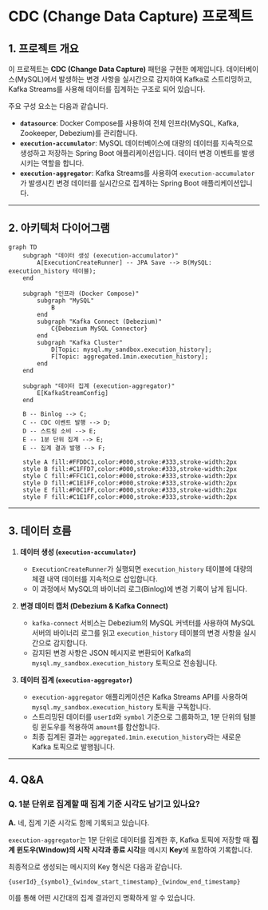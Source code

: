 # CDC (Change Data Capture) 프로젝트

## 1. 프로젝트 개요

이 프로젝트는 **CDC (Change Data Capture)** 패턴을 구현한 예제입니다. 데이터베이스(MySQL)에서 발생하는 변경 사항을 실시간으로 감지하여 Kafka로 스트리밍하고, Kafka Streams를 사용해 데이터를 집계하는 구조로 되어 있습니다.

주요 구성 요소는 다음과 같습니다.

*   **`datasource`**: Docker Compose를 사용하여 전체 인프라(MySQL, Kafka, Zookeeper, Debezium)를 관리합니다.
*   **`execution-accumulator`**: MySQL 데이터베이스에 대량의 데이터를 지속적으로 생성하고 저장하는 Spring Boot 애플리케이션입니다. 데이터 변경 이벤트를 발생시키는 역할을 합니다.
*   **`execution-aggregator`**: Kafka Streams를 사용하여 `execution-accumulator`가 발생시킨 변경 데이터를 실시간으로 집계하는 Spring Boot 애플리케이션입니다.

---

## 2. 아키텍처 다이어그램

```mermaid
graph TD
    subgraph "데이터 생성 (execution-accumulator)"
        A[ExecutionCreateRunner] -- JPA Save --> B(MySQL: execution_history 테이블);
    end

    subgraph "인프라 (Docker Compose)"
        subgraph "MySQL"
            B
        end
        subgraph "Kafka Connect (Debezium)"
            C{Debezium MySQL Connector}
        end
        subgraph "Kafka Cluster"
            D[Topic: mysql.my_sandbox.execution_history];
            F[Topic: aggregated.1min.execution_history];
        end
    end

    subgraph "데이터 집계 (execution-aggregator)"
        E[KafkaStreamConfig]
    end

    B -- Binlog --> C;
    C -- CDC 이벤트 발행 --> D;
    D -- 스트림 소비 --> E;
    E -- 1분 단위 집계 --> E;
    E -- 집계 결과 발행 --> F;

    style A fill:#FFDDC1,color:#000,stroke:#333,stroke-width:2px
    style B fill:#C1FFD7,color:#000,stroke:#333,stroke-width:2px
    style C fill:#FFC1C1,color:#000,stroke:#333,stroke-width:2px
    style D fill:#C1E1FF,color:#000,stroke:#333,stroke-width:2px
    style E fill:#F0C1FF,color:#000,stroke:#333,stroke-width:2px
    style F fill:#C1E1FF,color:#000,stroke:#333,stroke-width:2px
```

---

## 3. 데이터 흐름

1.  **데이터 생성 (`execution-accumulator`)**
    *   `ExecutionCreateRunner`가 실행되면 `execution_history` 테이블에 대량의 체결 내역 데이터를 지속적으로 삽입합니다.
    *   이 과정에서 MySQL의 바이너리 로그(Binlog)에 변경 기록이 남게 됩니다.

2.  **변경 데이터 캡처 (Debezium & Kafka Connect)**
    *   `kafka-connect` 서비스는 Debezium의 MySQL 커넥터를 사용하여 MySQL 서버의 바이너리 로그를 읽고 `execution_history` 테이블의 변경 사항을 실시간으로 감지합니다.
    *   감지된 변경 사항은 JSON 메시지로 변환되어 Kafka의 `mysql.my_sandbox.execution_history` 토픽으로 전송됩니다.

3.  **데이터 집계 (`execution-aggregator`)**
    *   `execution-aggregator` 애플리케이션은 Kafka Streams API를 사용하여 `mysql.my_sandbox.execution_history` 토픽을 구독합니다.
    *   스트리밍된 데이터를 `userId`와 `symbol` 기준으로 그룹화하고, 1분 단위의 텀블링 윈도우를 적용하여 `amount`를 합산합니다.
    *   최종 집계된 결과는 `aggregated.1min.execution_history`라는 새로운 Kafka 토픽으로 발행됩니다.

---

## 4. Q&A

### Q. 1분 단위로 집계할 때 집계 기준 시각도 남기고 있나요?

**A.** 네, 집계 기준 시각도 함께 기록되고 있습니다.

`execution-aggregator`는 1분 단위로 데이터를 집계한 후, Kafka 토픽에 저장할 때 **집계 윈도우(Window)의 시작 시각과 종료 시각**을 메시지 **Key**에 포함하여 기록합니다.

최종적으로 생성되는 메시지의 Key 형식은 다음과 같습니다.

`{userId}_{symbol}_{window_start_timestamp}_{window_end_timestamp}`

이를 통해 어떤 시간대의 집계 결과인지 명확하게 알 수 있습니다.
